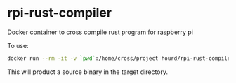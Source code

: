 # rpi-rust-compiler
Docker container to cross compile rust program for raspberry pi

To use:

```bash
docker run --rm -it -v `pwd`:/home/cross/project hourd/rpi-rust-compiler build --release
```

This will product a source binary in the target directory.
